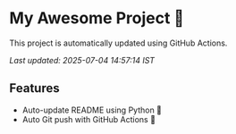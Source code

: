 # My Awesome Project 🚀

This project is automatically updated using GitHub Actions.

_Last updated: 2025-07-04 14:57:14 IST_

## Features
- Auto-update README using Python 🐍
- Auto Git push with GitHub Actions 🤖
